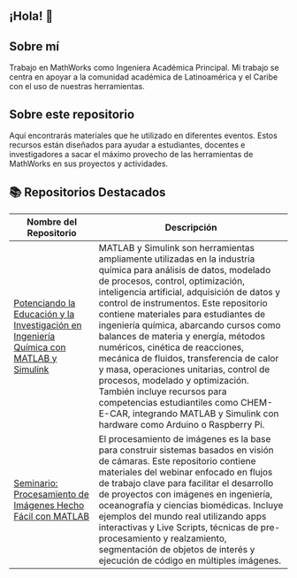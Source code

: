 ## ¡Hola!  👋

## Sobre mí
Trabajo en MathWorks como Ingeniera Académica Principal. Mi trabajo se centra en apoyar a la comunidad académica de Latinoamérica y el Caribe con el uso de nuestras herramientas.

## Sobre este repositorio
Aquí encontrarás materiales que he utilizado en diferentes eventos. Estos recursos están diseñados para ayudar a estudiantes, docentes e investigadores a sacar el máximo provecho de las herramientas de MathWorks en sus proyectos y actividades.

## 📚 Repositorios Destacados

| Nombre del Repositorio | Descripción |
|------------------------|-------------|
| [Potenciando la Educación y la Investigación en Ingeniería Química con MATLAB y Simulink](https://github.com/gabyarellano/Seminario_IngQuimica) | MATLAB y Simulink son herramientas ampliamente utilizadas en la industria química para análisis de datos, modelado de procesos, control, optimización, inteligencia artificial, adquisición de datos y control de instrumentos. Este repositorio contiene materiales para estudiantes de ingeniería química, abarcando cursos como balances de materia y energía, métodos numéricos, cinética de reacciones, mecánica de fluidos, transferencia de calor y masa, operaciones unitarias, control de procesos, modelado y optimización. También incluye recursos para competencias estudiantiles como CHEM-E-CAR, integrando MATLAB y Simulink con hardware como Arduino o Raspberry Pi. |
| [Seminario: Procesamiento de Imágenes Hecho Fácil con MATLAB](https://github.com/gabyarellano/Seminario_ProcesamientoImagenes) | El procesamiento de imágenes es la base para construir sistemas basados en visión de cámaras. Este repositorio contiene materiales del webinar enfocado en flujos de trabajo clave para facilitar el desarrollo de proyectos con imágenes en ingeniería, oceanografía y ciencias biomédicas. Incluye ejemplos del mundo real utilizando apps interactivas y Live Scripts, técnicas de pre-procesamiento y realzamiento, segmentación de objetos de interés y ejecución de código en múltiples imágenes. |
<!--
**gabyarellano/gabyarellano** is a ✨ _special_ ✨ repository because its `README.md` (this file) appears on your GitHub profile.

Here are some ideas to get you started:

- 🔭 I’m currently working on ...
- 🌱 I’m currently learning ...
- 👯 I’m looking to collaborate on ...
- 🤔 I’m looking for help with ...
- 💬 Ask me about ...
- 📫 How to reach me: ...
- 😄 Pronouns: ...
- ⚡ Fun fact: ...
-->
